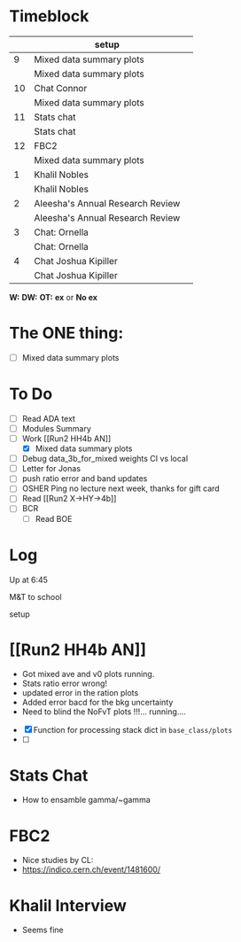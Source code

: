 # Timeblock

|     | setup                            |     |
| --- | -------------------------------- | --- |
| 9   | Mixed data summary plots         |     |
|     | Mixed data summary plots         |     |
| 10  | Chat Connor                      |     |
|     | Mixed data summary plots         |     |
| 11  | Stats chat                       |     |
|     | Stats chat                       |     |
| 12  | FBC2                             |     |
|     | Mixed data summary plots         |     |
| 1   | Khalil Nobles                    |     |
|     | Khalil Nobles                    |     |
| 2   | Aleesha's Annual Research Review |     |
|     | Aleesha's Annual Research Review |     |
| 3   | Chat: Ornella                    |     |
|     | Chat: Ornella                    |     |
| 4   | Chat Joshua Kipiller             |     |
|     | Chat Joshua Kipiller             |     |

**W:**
**DW:**
**OT:**
**ex** or **No ex**

# The ONE thing: 
- [ ] Mixed data summary plots


# To Do
- [ ] Read ADA text
- [ ] Modules Summary
- [ ] Work [[Run2 HH4b AN]]
	 - [x] Mixed data summary plots
- [ ] Debug data_3b_for_mixed weights CI vs local 
- [ ] Letter for Jonas
- [ ] push ratio error and band updates
- [ ] OSHER Ping no lecture next week, thanks for gift card
- [ ] Read [[Run2 X->HY->4b]]
- [ ] BCR
	- [ ] Read BOE
# Log

Up at 6:45

M&T to school 

setup


# [[Run2 HH4b AN]]
- Got mixed ave and v0 plots running.
- Stats ratio error wrong!
- updated error in the ration plots
- Added error bacd for the bkg uncertainty 
- Need to blind the NoFvT plots !!!... running....
- [x]  Function for processing stack dict in `base_class/plots`
- [ ] 
# Stats Chat
- How to ensamble gamma/~gamma

# FBC2
- Nice studies by CL: 
- https://indico.cern.ch/event/1481600/

# Khalil Interview
- Seems fine

